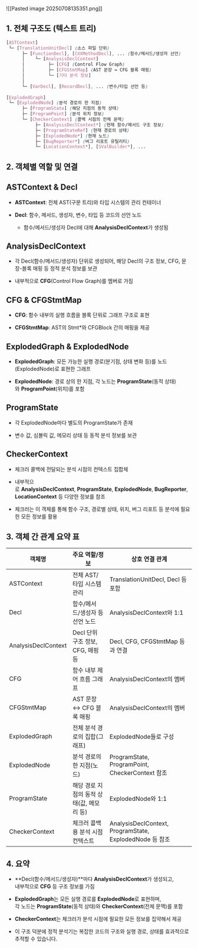 
![[Pasted image 20250708135351.png]]


## 1. 전체 구조도 (텍스트 트리)
```scss
[ASTContext]
 └─ [TranslationUnitDecl] (소스 파일 단위)
      ├─ [FunctionDecl], [CXXMethodDecl], ... (함수/메서드/생성자 선언)
      │    └─ [AnalysisDeclContext]
      │         ├─ [CFG] (Control Flow Graph)
      │         ├─ [CFGStmtMap] (AST 문장 ↔ CFG 블록 매핑)
      │         └─ [기타 분석 정보]
      │
      └─ [VarDecl], [RecordDecl], ... (변수/타입 선언 등)
 
[ExplodedGraph]
 └─ [ExplodedNode] (분석 경로의 한 지점)
      ├─ [ProgramState] (해당 지점의 동적 상태)
      ├─ [ProgramPoint] (분석 위치 정보)
      └─ [CheckerContext] (콜백 시점의 전체 문맥)
           ├─ [AnalysisDeclContext*] (현재 함수/메서드 구조 정보)
           ├─ [ProgramStateRef] (현재 경로의 상태)
           ├─ [ExplodedNode*] (현재 노드)
           ├─ [BugReporter*] (버그 리포트 유틸리티)
           └─ [LocationContext*], [SValBuilder*], ...
```

## 2. 객체별 역할 및 연결

## ASTContext & Decl

- **ASTContext**: 전체 AST(구문 트리)와 타입 시스템의 관리 컨테이너
    
- **Decl**: 함수, 메서드, 생성자, 변수, 타입 등 코드의 선언 노드
    
    - 함수/메서드/생성자 Decl에 대해 **AnalysisDeclContext**가 생성됨
        

## AnalysisDeclContext

- 각 Decl(함수/메서드/생성자) 단위로 생성되어, 해당 Decl의 구조 정보, CFG, 문장-블록 매핑 등 정적 분석 정보를 보관
    
- 내부적으로 **CFG**(Control Flow Graph)를 멤버로 가짐
    

## CFG & CFGStmtMap

- **CFG**: 함수 내부의 실행 흐름을 블록 단위로 그래프 구조로 표현
    
- **CFGStmtMap**: AST의 Stmt*와 CFGBlock 간의 매핑을 제공
    

## ExplodedGraph & ExplodedNode

- **ExplodedGraph**: 모든 가능한 실행 경로(분기점, 상태 변화 등)를 노드(ExplodedNode)로 표현한 그래프
    
- **ExplodedNode**: 경로 상의 한 지점, 각 노드는 **ProgramState**(동적 상태)와 **ProgramPoint**(위치)를 포함
    

## ProgramState

- 각 ExplodedNode마다 별도의 ProgramState가 존재
    
- 변수 값, 심볼릭 값, 메모리 상태 등 동적 분석 정보를 보관
    

## CheckerContext

- 체크러 콜백에 전달되는 분석 시점의 컨텍스트 집합체
    
- 내부적으로 **AnalysisDeclContext**, **ProgramState**, **ExplodedNode**, **BugReporter**, **LocationContext** 등 다양한 정보를 참조
    
- 체크러는 이 객체를 통해 함수 구조, 경로별 상태, 위치, 버그 리포트 등 분석에 필요한 모든 정보를 활용
    

## 3. 객체 간 관계 요약 표

|객체명|주요 역할/정보|상호 연결 관계|
|---|---|---|
|ASTContext|전체 AST/타입 시스템 관리|TranslationUnitDecl, Decl 등 포함|
|Decl|함수/메서드/생성자 등 선언 노드|AnalysisDeclContext와 1:1|
|AnalysisDeclContext|Decl 단위 구조 정보, CFG, 매핑 등|Decl, CFG, CFGStmtMap 등과 연결|
|CFG|함수 내부 제어 흐름 그래프|AnalysisDeclContext의 멤버|
|CFGStmtMap|AST 문장 ↔ CFG 블록 매핑|AnalysisDeclContext의 멤버|
|ExplodedGraph|전체 분석 경로의 집합(그래프)|ExplodedNode들로 구성|
|ExplodedNode|분석 경로의 한 지점(노드)|ProgramState, ProgramPoint, CheckerContext 참조|
|ProgramState|해당 경로 지점의 동적 상태(값, 메모리 등)|ExplodedNode와 1:1|
|CheckerContext|체크러 콜백용 분석 시점 컨텍스트|AnalysisDeclContext, ProgramState, ExplodedNode 등 참조|

## 4. 요약

- **Decl(함수/메서드/생성자)**마다 **AnalysisDeclContext**가 생성되고,  
    내부적으로 **CFG** 등 구조 정보를 가짐
    
- **ExplodedGraph**는 모든 실행 경로를 **ExplodedNode**로 표현하며,  
    각 노드는 **ProgramState**(동적 상태)와 **CheckerContext**(전체 문맥)를 포함
    
- **CheckerContext**는 체크러가 분석 시점에 필요한 모든 정보를 집약해서 제공
    
- 이 구조 덕분에 정적 분석기는 복잡한 코드의 구조와 실행 경로, 상태를 효과적으로 추적할 수 있습니다.